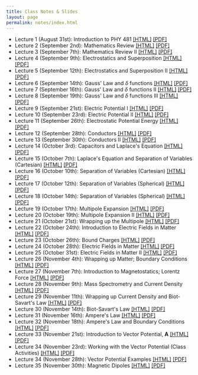 ```yaml
---
title: Class Notes & Slides
layout: page
permalink: notes/index.html
---
```


* Lecture 1 (August 31st): Introduction to PHY 481 [[HTML]](./01-slides.html) [[PDF]](./01-slides.pdf)
* Lecture 2 (September 2nd): Mathematics Review [[HTML]](./02-slides.html) [[PDF]](./02-slides.pdf)
* Lecture 3 (September 7th): Mathematics Review II [[HTML]](./03-slides.html) [[PDF]](./03-slides.pdf)
* Lecture 4 (September 9th): Electrostatics and Superposition [[HTML]](./04-slides.html) [[PDF]](./04-slides.pdf)
* Lecture 5 (September 12th): Electrostatics and Superposition II [[HTML]](./05-slides.html)[[PDF]](./05-slides.pdf)
* Lecture 6 (September 14th): Gauss' Law and $\delta$ functions [[HTML]](./06-slides.html) [[PDF]](./06-slides.pdf)
* Lecture 7 (September 16th): Gauss' Law and $\delta$ functions II [[HTML]](./07-slides.html) [[PDF]](./07-slides.pdf)
* Lecture 8 (September 19th): Gauss' Law and $\delta$ functions III  [[HTML]](./08-slides.html) [[PDF]](./08-slides.pdf)
* Lecture 9 (September 21st): Electric Potential I [[HTML]](./09-slides.html) [[PDF]](./09-slides.pdf)
* Lecture 10 (September 23rd): Electric Potential II [[HTML]](./10-slides.html) [[PDF]](./10-slides.pdf)
* Lecture 11 (September 26th): Electrostatic Potential Energy [[HTML]](./11-slides.html) [[PDF]](./11-slides.pdf)
* Lecture 12 (September 28th): Conductors [[HTML]](./12-slides.html) [[PDF]](./12-slides.pdf)
* Lecture 13 (September 30th): Conductors II [[HTML]](./13-slides.html) [[PDF]](./13-slides.pdf)
* Lecture 14 (October 3rd): Capacitors and Laplace's Equation [[HTML]](./14-slides.html) [[PDF]](./14-slides.pdf)
* Lecture 15 (October 7th): Laplace's Equation and Separation of Variables (Cartesian) [[HTML]](./15-slides.html) [[PDF]](./15-slides.pdf)
* Lecture 16 (October 10th): Separation of Variables (Cartesian) [[HTML]](./16-slides.html) [[PDF]](./16-slides.pdf)
* Lecture 17 (October 12th): Separation of Variables (Spherical) [[HTML]](./17-slides.html) [[PDF]](./17-slides.pdf)
* Lecture 18 (October 14th): Separation of Variables (Spherical) [[HTML]](./18-slides.html) [[PDF]](./18-slides.pdf)
* Lecture 19 (October 17th): Multipole Expansion [[HTML]](./19-slides.html) [[PDF]](./19-slides.pdf)
* Lecture 20 (October 19th): Multipole Expansion II [[HTML]](./20-slides.html) [[PDF]](./20-slides.pdf)
* Lecture 21 (October 21st): Wrapping up the Multipole [[HTML]](./21-slides.html) [[PDF]](./21-slides.pdf)
* Lecture 22 (October 24th): Introduction to Electric Fields in Matter [[HTML]](./22-slides.html) [[PDF]](./22-slides.pdf)
* Lecture 23 (October 26th): Bound Charges [[HTML]](./23-slides.html) [[PDF]](./23-slides.pdf)
* Lecture 24 (October 28th): Electric Fields in Matter [[HTML]](./24-slides.html) [[PDF]](./24-slides.pdf)
* Lecture 25 (October 31st): Electric Fields in Matter II [[HTML]](./25-slides.html) [[PDF]](./25-slides.pdf)
* Lecture 26 (November 4th): Wrapping up Matter; Boundary Conditions [[HTML]](./26-slides.html) [[PDF]](./26-slides.pdf)
* Lecture 27 (November 7th): Introduction to Magnetostatics; Lorentz Force [[HTML]](./27-slides.html) [[PDF]](./27-slides.pdf)
* Lecture 28 (November 9th): Mass Spectrometry and Current Density [[HTML]](./28-slides.html) [[PDF]](./28-slides.pdf)
* Lecture 29 (November 11th): Wrapping up Current Density and Biot-Savart's Law [[HTML]](./29-slides.html) [[PDF]](./29-slides.pdf)
* Lecture 30 (November 14th): Biot-Savart's Law [[HTML]](./30-slides.html) [[PDF]](./30-slides.pdf)
* Lecture 31 (November 16th): Ampere's Law [[HTML]](./31-slides.html) [[PDF]](./31-slides.pdf)
* Lecture 32 (November 18th): Ampere's Law and Boundary Conditions [[HTML]](./32-slides.html) [[PDF]](./32-slides.pdf)
* Lecture 33 (November 21st): Introduction to Vector Potential, $\mathbf{A}$ [[HTML]](./33-slides.html) [[PDF]](./33-slides.pdf)
* Lecture 34 (November 23rd): Working with the Vector Potential (Class Activities) [[HTML]](./34-slides.html) [[PDF]](./34-slides.pdf)
* Lecture 34 (November 28th): Vector Potential Examples [[HTML]](./35-slides.html) [[PDF]](./35-slides.pdf)
* Lecture 35 (November 30th): Magnetic Dipoles [[HTML]](./36-slides.html) [[PDF]](./36-slides.pdf)
